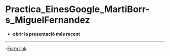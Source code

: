 # Practica_EinesGoogle_MartiBorr-s_MiguelFernandez

- **obrir la presentació més recent**
 ---
-[Form link](https://docs.google.com/forms/d/e/1FAIpQLSeARmyHucrvCpLM50bzzVsWkCjRHWF_UT_OOZHiWRhafmexjA/viewform?usp=header)
